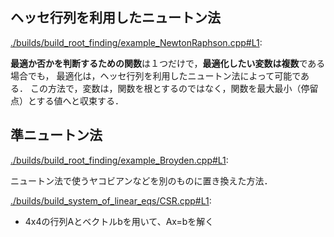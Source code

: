## ヘッセ行列を利用したニュートン法
[./builds/build_root_finding/example_NewtonRaphson.cpp#L1](./builds/build_root_finding/example_NewtonRaphson.cpp#L1):

**最適か否かを判断するための関数**は１つだけで，**最適化したい変数は複数**である場合でも，
最適化は，ヘッセ行列を利用したニュートン法によって可能である．
この方法で，変数は，関数を根とするのではなく，関数を最大最小（停留点）とする値へと収束する．

## 準ニュートン法
[./builds/build_root_finding/example_Broyden.cpp#L1](./builds/build_root_finding/example_Broyden.cpp#L1):

ニュートン法で使うヤコビアンなどを別のものに置き換えた方法．

[./builds/build_system_of_linear_eqs/CSR.cpp#L1](./builds/build_system_of_linear_eqs/CSR.cpp#L1):

* 4x4の行列Aとベクトルbを用いて、Ax=bを解く

